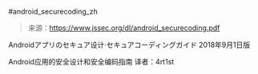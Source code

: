#android_securecoding_zh

> 来源：https://www.jssec.org/dl/android_securecoding.pdf

Androidアプリのセキュア设计·セキュアコーディングガイド
2018年9月1日版

Android应用的安全设计和安全编码指南
译者：4rt1st
